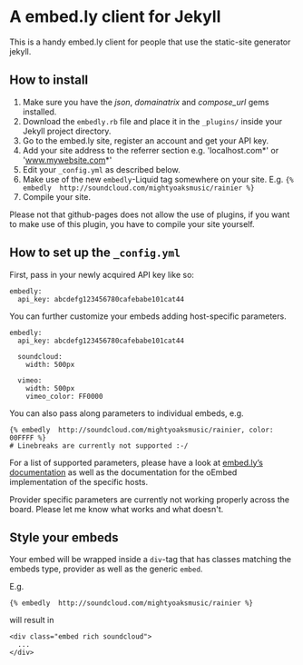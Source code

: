 # A embed.ly client for Jekyll

This is a handy embed.ly client for people that use the static-site generator
jekyll.

## How to install

1. Make sure you have the _json_, _domainatrix_ and _compose_url_ gems installed.
2. Download the `embedly.rb` file and place it in the `_plugins/` inside your
   Jekyll project directory.
3. Go to the embed.ly site, register an account and get your API key.
4. Add your site address to the referrer section e.g. 'localhost.com*' or 'www.mywebsite.com*'
5. Edit your `_config.yml` as described below.
6. Make use of the new `embedly`-Liquid tag somewhere on your site.
   E.g. `{% embedly  http://soundcloud.com/mightyoaksmusic/rainier %}`
7. Compile your site.

Please not that github-pages does not allow the use of plugins, if you want
to make use of this plugin, you have to compile your site yourself.

## How to set up the `_config.yml`

First, pass in your newly acquired API key like so:

    embedly:
      api_key: abcdefg123456780cafebabe101cat44

You can further customize your embeds adding host-specific parameters.

    embedly:
      api_key: abcdefg123456780cafebabe101cat44

      soundcloud:
        width: 500px

      vimeo:
        width: 500px
        vimeo_color: FF0000

You can also pass along parameters to individual embeds, e.g.

    {% embedly  http://soundcloud.com/mightyoaksmusic/rainier, color: 00FFFF %}
    # Linebreaks are currently not supported :-/

For a list of supported parameters, please have a look at
[embed.ly’s documentation][docs] as well as the documentation for the oEmbed
implementation of the specific hosts.

Provider specific parameters are currently not working properly across the
board. Please let me know what works and what doesn't.

## Style your embeds

Your embed will be wrapped inside a `div`-tag that has classes matching the
embeds type, provider as well as the generic `embed`.

E.g.

    {% embedly  http://soundcloud.com/mightyoaksmusic/rainier %}

will result in

    <div class="embed rich soundcloud">
      ...
    </div>

[docs]: http://embed.ly/docs/endpoints/arguments
